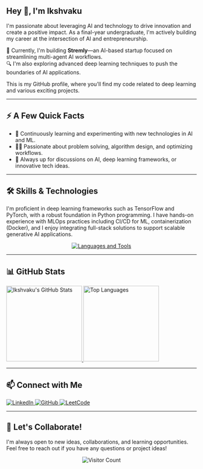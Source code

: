<h2>Hey 👋, I'm Ikshvaku</h2>
<p>
  I'm passionate about leveraging AI and technology to drive innovation and create a positive impact. As a final-year undergraduate, I'm actively building my career at the intersection of AI and entrepreneurship.
</p>

<p>
  🤖 Currently, I'm building <strong>Stremly</strong>—an AI-based startup focused on streamlining multi-agent AI workflows.
  <br>
  🔍 I'm also exploring advanced deep learning techniques to push the boundaries of AI applications.
</p>

<p>This is my GitHub profile, where you'll find my code related to deep learning and various exciting projects.</p>

---

<h2>⚡ A Few Quick Facts</h2>
<ul>
  <li>🌱 Continuously learning and experimenting with new technologies in AI and ML.</li>
  <li>👨‍💻 Passionate about problem solving, algorithm design, and optimizing workflows.</li>
  <li>💬 Always up for discussions on AI, deep learning frameworks, or innovative tech ideas.</li>
</ul>

---

<h2>🛠️ Skills & Technologies</h2>
<p>
  I'm proficient in deep learning frameworks such as TensorFlow and PyTorch, with a robust foundation in Python programming. I have hands-on experience with MLOps practices including CI/CD for ML, containerization (Docker), and I enjoy integrating full-stack solutions to support scalable generative AI applications.
</p>

<p align="center">
  <a href="https://skillicons.dev">
    <img src="https://skillicons.dev/icons?i=python,cpp,java,html,css,js" alt="Languages and Tools" />
  </a>
</p>

---

<h2>📊 GitHub Stats</h2>
<p>
  <a href="https://github.com/Ikshvaku24">
    <img height="200" src="https://github-readme-stats.vercel.app/api?username=Ikshvaku24&hide_border=true&show_icons=true" alt="Ikshvaku's GitHub Stats" />
  </a>
  <a href="https://github.com/Ikshvaku24">
    <img height="200" src="https://github-readme-stats.vercel.app/api/top-langs?username=Ikshvaku24&layout=compact&hide_border=true" alt="Top Languages" />
  </a>
</p>

---

<h2>📫 Connect with Me</h2>
<p>
  <a href="https://www.linkedin.com/in/ikshvaku-rastogi-25a818215/">
    <img src="https://img.shields.io/badge/-LinkedIn-0077B5?style=flat-square&logo=linkedin" alt="LinkedIn" />
  </a>
  <a href="https://github.com/Ikshvaku24">
    <img src="https://img.shields.io/badge/-GitHub-181717?style=flat-square&logo=github" alt="GitHub" />
  </a>
  <a href="https://leetcode.com/ikshvaku24/">
    <img src="https://img.shields.io/badge/-LeetCode-F89F1B?style=flat-square&logo=leetcode" alt="LeetCode" />
  </a>
</p>

---

<h2>🚀 Let's Collaborate!</h2>
<p>
  I'm always open to new ideas, collaborations, and learning opportunities. Feel free to reach out if you have any questions or project ideas!
</p>

<p align="center">
  <img src="https://profile-counter.glitch.me/ikshvaku24/count.svg" alt="Visitor Count" />
</p>
